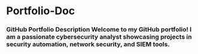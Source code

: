 # Portfolio-Doc
### GitHub Portfolio Description  Welcome to my GitHub portfolio! I am a passionate cybersecurity analyst showcasing projects in security automation, network security, and SIEM tools.
